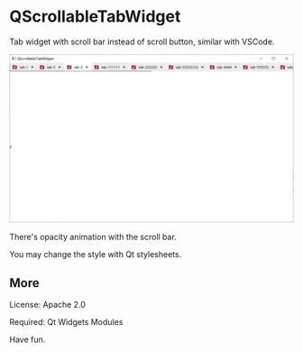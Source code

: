 # QScrollableTabWidget

Tab widget with scroll bar instead of scroll button, similar with VSCode.

![Display](./docs/display.png)

There's opacity animation with the scroll bar.

You may change the style with Qt stylesheets.

## More

License: Apache 2.0

Required: Qt Widgets Modules

Have fun.